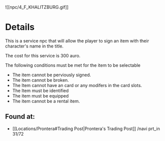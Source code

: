 ![[npc/4_F_KHALITZBURG.gif]]

# Details
This is a service npc that will allow the player to sign an item with their character's name in the title.  

The cost for this service is 300 auro. 

The following conditions must be met for the item to be selectable
+ The item cannot be perviously signed.
+ The item cannot be broken.
+ The Item cannot have an card or any modifers in the card slots.
+ The Item must be identified
+ The item must be equipped
+ The item cannot be a rental item.

## Found at:
+ [[Locations/Prontera#Trading Post|Prontera's Trading Post]] /navi prt_in 31/72